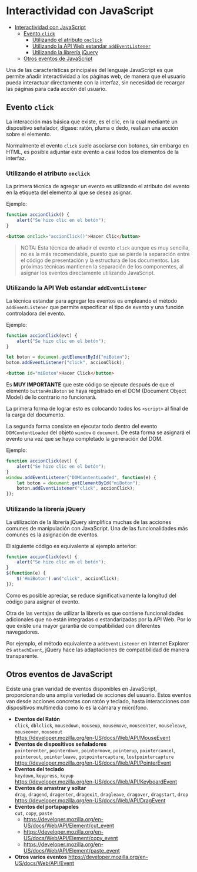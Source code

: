 Interactividad con JavaScript
=======================================

- [Interactividad con JavaScript](#interactividad-con-javascript)
  - [Evento `click`](#evento-click)
    - [Utilizando el atributo `onclick`](#utilizando-el-atributo-onclick)
    - [Utilizando la API Web estandar `addEventListener`](#utilizando-la-api-web-estandar-addeventlistener)
    - [Utilizando la librería jQuery](#utilizando-la-librer%c3%ada-jquery)
  - [Otros eventos de JavaScript](#otros-eventos-de-javascript)

Una de las características principales del lenguaje JavaScript es que permite
añadir interactividad a los páginas web, de manera que el usuario pueda
interactuar directamente con la interfaz, sin necesidad de recargar las páginas
para cada acción del usuario.

Evento `click`
---------------------------------------

La interacción más básica que existe, es el clic, en la cual mediante un
dispositivo señalador, dígase: ratón, pluma o dedo, realizan una acción sobre
el elemento.

Normalmente el evento `click` suele asociarse con botones, sin embargo en HTML,
es posible adjuntar este evento a casi todos los elementos de la interfaz.

### Utilizando el atributo `onclick`

La primera técnica de agregar un evento es utilizando el atributo del evento en
la etiqueta del elemento al que se desea asignar.

Ejemplo:
```js
function accionClick() {
    alert("Se hizo clic en el botón");
}
```
```html
<button onclick="accionClick()">Hacer Clic</button>
```

> NOTA:
> Esta técnica de añadir el evento `click` aunque es muy sencilla, no es la más
> recomendable, puesto que se pierde la separación entre el código de
> presentación y la estructura de los documentos.
> Las próximas técnicas mantienen la separación de los componentes, al asignar
> los eventos directamente utilizando JavaScript.

### Utilizando la API Web estandar `addEventListener`

La técnica estandar para agregar los eventos es empleando el método
`addEventListener` que permite especificar el tipo de evento y una función
controladora del evento.

Ejemplo:
```js
function accionClick(evt) {
    alert("Se hizo clic en el botón");
}

let boton = document.getElementById("miBoton");
boton.addEventListener("click", accionClick);
```
```html
<button id="miBoton">Hacer Click</button>
```

Es **MUY IMPORTANTE** que este código se ejecute después de que el elemento
`button#miBoton` se haya registrado en el DOM (Document Object Model) de lo
contrario no funcionará.

La primera forma de lograr esto es colocando todos los `<script>` al final
de la carga del documento.

La segunda forma consiste en ejecutar todo dentro del evento `DOMContentLoaded`
del objeto `window` o `document`. De esta forma se asignará el evento una vez
que se haya completado la generación del DOM.

Ejemplo:
```js
function accionClick(evt) {
    alert("Se hizo clic en el botón");
}
window.addEventListener("DOMContentLoaded", function(e) {
    let boton = document.getElementById("miBoton");
    boton.addEventListener("click", accionClick);
});
```

### Utilizando la librería jQuery

La utilización de la librería jQuery simplifica muchas de las acciones comunes
de manipulación con JavaScript. Una de las funcionalidades más comunes es la
asignación de eventos.

El siguiente código es equivalente al ejemplo anterior:
```js
function accionClick(evt) {
    alert("Se hizo clic en el botón");
}
$(function(e) {
    $('#miBoton').on("click", accionClick);
});
```

Como es posible apreciar, se reduce significativamente la longitud del código
para asignar el evento.

Otra de las ventajas de utilizar la librería es que contiene funcionalidades
adicionales que no están integradas o estandarizadas por la API Web. Por lo
que existe una mayor garantía de compatibilidad con diferentes navegadores.

Por ejemplo, el método equivalente a `addEventListener` en Internet Explorer es
`attachEvent`, jQuery hace las adaptaciones de compatibilidad de manera
transparente.

Otros eventos de JavaScript
---------------------------------------

Existe una gran varidad de eventos disponibles en JavaScript, proporcionando
una amplia variedad de acciones del usuario. Estos eventos van desde acciones
concretas con ratón y teclado, hasta interacciones con dispositivos multimedia
como lo es la cámara y micrófono.

* **Eventos del Ratón**  
  `click`, `dblclick`, `mousedown`, `mouseup`, `mousemove`, `mouseenter`,
  `mouseleave`, `mouseover`, `mouseout`  
  <https://developer.mozilla.org/en-US/docs/Web/API/MouseEvent>
* **Eventos de dispositivos señaladores**  
  `pointerenter`, `pointerdown`, `pointermove`, `pointerup`, `pointercancel`,
  `pointerout`, `pointerleave`, `gotpointercapture`, `lostpointercapture`  
  <https://developer.mozilla.org/en-US/docs/Web/API/PointerEvent>
* **Eventos del teclado**  
  `keydown`, `keypress`, `keyup`  
  <https://developer.mozilla.org/en-US/docs/Web/API/KeyboardEvent>
* **Eventos de arrastrar y soltar**  
  `drag`, `dragend`, `dragenter`, `dragexit`, `dragleave`, `dragover`,
  `dragstart`, `drop`  
  <https://developer.mozilla.org/en-US/docs/Web/API/DragEvent>
* **Eventos del portapapeles**  
  `cut`, `copy`, `paste`  
  * <https://developer.mozilla.org/en-US/docs/Web/API/Element/cut_event>
  * <https://developer.mozilla.org/en-US/docs/Web/API/Element/copy_event>
  * <https://developer.mozilla.org/en-US/docs/Web/API/Element/paste_event>
* **Otros varios eventos**
  <https://developer.mozilla.org/en-US/docs/Web/API/Event>